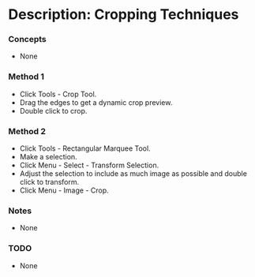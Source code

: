 # Description: Cropping Techniques

### Concepts
* None

### Method 1
* Click Tools - Crop Tool.
* Drag the edges to get a dynamic crop preview.
* Double click to crop.

### Method 2
* Click Tools - Rectangular Marquee Tool. 
* Make a selection.
* Click Menu - Select - Transform Selection.
* Adjust the selection to include as much image as possible and double click to transform.
* Click Menu - Image - Crop.

### Notes
* None

### TODO
* None
